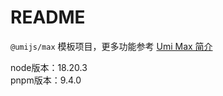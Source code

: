 # README

`@umijs/max` 模板项目，更多功能参考 [Umi Max 简介](https://umijs.org/docs/max/introduce)

node版本：18.20.3  
pnpm版本：9.4.0